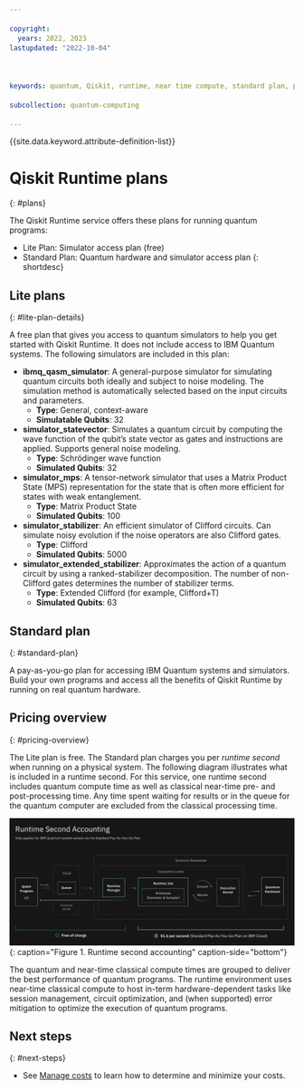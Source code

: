 ```yaml
---

copyright:
  years: 2022, 2023
lastupdated: "2022-10-04"



keywords: quantum, Qiskit, runtime, near time compute, standard plan, pay-as-you-go, lite plan

subcollection: quantum-computing

---
```


{{site.data.keyword.attribute-definition-list}}


# Qiskit Runtime plans
{: #plans}

The Qiskit Runtime service offers these plans for running quantum programs:
- Lite Plan: Simulator access plan (free)
- Standard Plan: Quantum hardware and simulator access plan
{: shortdesc}

## Lite plans
{: #lite-plan-details}

A free plan that gives you access to quantum simulators to help you get started with Qiskit Runtime. It does not include access to IBM Quantum systems. The following simulators are included in this plan:


- **ibmq_qasm_simulator**: A general-purpose simulator for simulating quantum circuits both ideally and subject to noise modeling. The simulation method is automatically selected based on the input circuits and parameters.
   - **Type**: General, context-aware
   - **Simulatable Qubits**: 32
- **simulator_statevector**: Simulates a quantum circuit by computing the wave function of the qubit’s state vector as gates and instructions are applied. Supports general noise modeling.
    - **Type**: Schrödinger wave function
    - **Simulated Qubits**: 32
- **simulator_mps**: A tensor-network simulator that uses a Matrix Product State (MPS) representation for the state that is often more efficient for states with weak entanglement.
   - **Type**: Matrix Product State
   - **Simulated Qubits**: 100
- **simulator_stabilizer**: An efficient simulator of Clifford circuits. Can simulate noisy evolution if the noise operators are also Clifford gates.
   - **Type**: Clifford
   - **Simulated Qubits**: 5000
- **simulator_extended_stabilizer**: Approximates the action of a quantum circuit by using a ranked-stabilizer decomposition. The number of non-Clifford gates determines the number of stabilizer terms.
   - **Type**: Extended Clifford (for example, Clifford+T)
   - **Simulated Qubits**: 63

## Standard plan
{: #standard-plan}

A pay-as-you-go plan for accessing IBM Quantum systems and simulators. Build your own programs and access all the benefits of Qiskit Runtime by running on real quantum hardware.

## Pricing overview
{: #pricing-overview}

The Lite plan is free. The Standard plan charges you per _runtime second_ when running on a physical system. The following diagram illustrates what is included in a runtime second. For this service, one runtime second includes quantum compute time as well as classical near-time pre- and post-processing time. Any time spent waiting for results or in the queue for the quantum computer are excluded from the classical processing time.

![This diagram shows that everything before the program starts (such as queuing) is free. After the job starts, it costs $1.60 per second.](images/Runtime_Accounting_Diagram.png "Runtime second accounting"){: caption="Figure 1. Runtime second accounting" caption-side="bottom"}

The quantum and near-time classical compute times are grouped to deliver the best performance of quantum programs. The runtime environment uses near-time classical compute to host in-term hardware-dependent tasks like session management, circuit optimization, and (when supported) error mitigation to optimize the execution of quantum programs.

## Next steps
{: #next-steps}

- See [Manage costs](/docs/quantum-computing?topic=quantum-computing-cost) to learn how to determine and minimize your costs.
